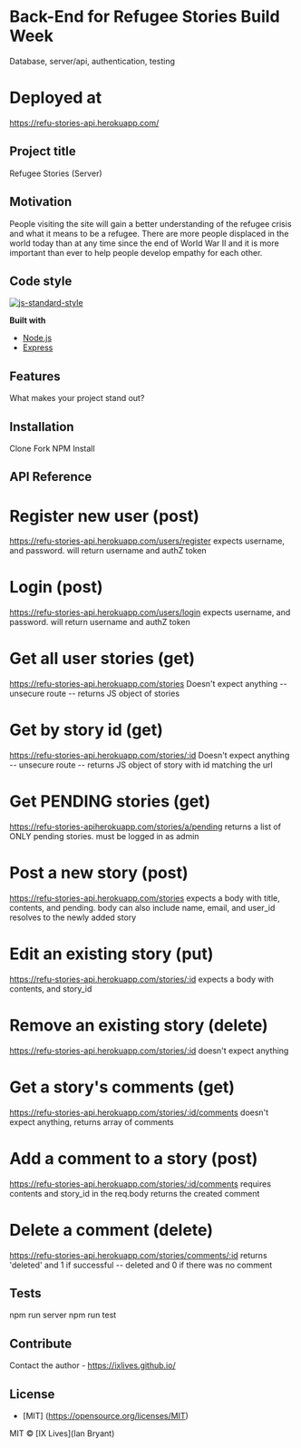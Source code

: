 # Back-End for Refugee Stories Build Week
Database, server/api, authentication, testing

# Deployed at
https://refu-stories-api.herokuapp.com/

## Project title
Refugee Stories (Server)

## Motivation
People visiting the site will gain a better understanding of the refugee crisis and what it means to be a refugee. There are more people displaced in the world today than at any time since the end of World War II and it is more important than ever to help people develop empathy for each other.

## Code style
[![js-standard-style](https://img.shields.io/badge/code%20style-standard-brightgreen.svg?style=flat)](https://github.com/feross/standard)

<b>Built with</b>
- [Node.js](https://nodejs.org)
- [Express](https://expressjs.com/)

## Features
What makes your project stand out?

## Installation
Clone
Fork
NPM Install

## API Reference
 # Register new user (post)
 https://refu-stories-api.herokuapp.com/users/register
 expects username, and password. will return username and authZ token

 # Login (post)
 https://refu-stories-api.herokuapp.com/users/login
 expects username, and password. will return username and authZ token

 # Get all user stories (get)
 https://refu-stories-api.herokuapp.com/stories
 Doesn't expect anything -- unsecure route -- returns JS object of stories

 # Get by story id (get)
 https://refu-stories-api.herokuapp.com/stories/:id
 Doesn't expect anything -- unsecure route -- returns JS object of story with id matching the url

 # Get PENDING stories (get)
 https://refu-stories-apiherokuapp.com/stories/a/pending
 returns a list of ONLY pending stories. must be logged in as admin

 # Post a new story (post)
 https://refu-stories-api.herokuapp.com/stories
 expects a body with title, contents, and pending.
 body can also include name, email, and user_id
 resolves to the newly added story

 # Edit an existing story (put)
 https://refu-stories-api.herokuapp.com/stories/:id
 expects a body with contents, and story_id 

 # Remove an existing story (delete)
 https://refu-stories-api.herokuapp.com/stories/:id
 doesn't expect anything

 # Get a story's comments (get)
 https://refu-stories-api.herokuapp.com/stories/:id/comments
 doesn't expect anything, returns array of comments

 # Add a comment to a story (post)
 https://refu-stories-api.herokuapp.com/stories/:id/comments
 requires contents and story_id in the req.body
 returns the created comment

 # Delete a comment (delete)
 https://refu-stories-api.herokuapp.com/stories/comments/:id
 returns 'deleted' and 1 if successful -- deleted and 0 if there was no comment

## Tests
npm run server
npm run test

## Contribute
Contact the author - https://ixlives.github.io/

## License
- [MIT] (https://opensource.org/licenses/MIT)

MIT © [IX Lives](Ian Bryant)